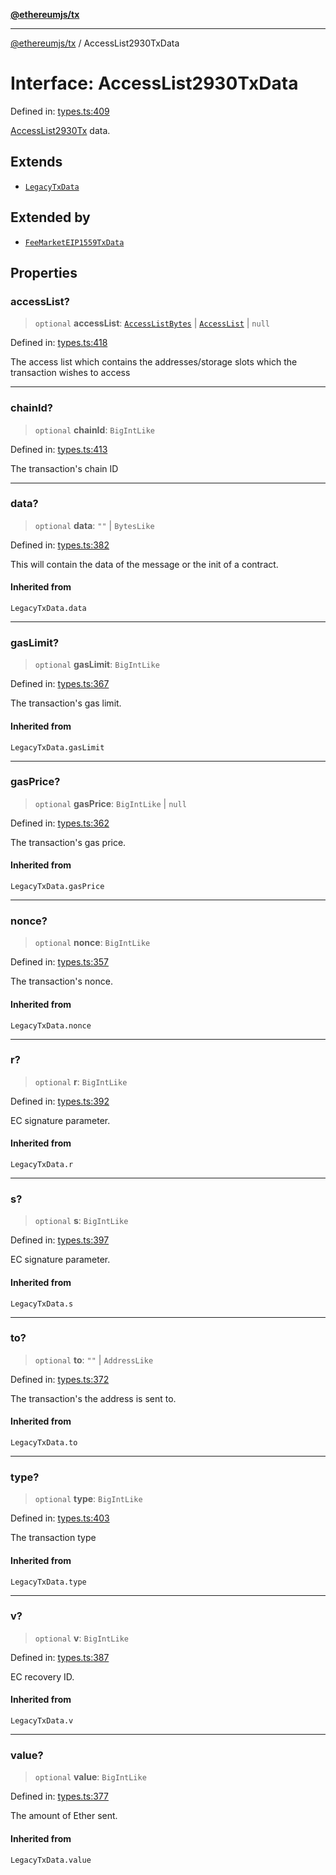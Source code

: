 [**@ethereumjs/tx**](../README.md)

***

[@ethereumjs/tx](../README.md) / AccessList2930TxData

# Interface: AccessList2930TxData

Defined in: [types.ts:409](https://github.com/ethereumjs/ethereumjs-monorepo/blob/master/packages/tx/src/types.ts#L409)

[AccessList2930Tx](../classes/AccessList2930Tx.md) data.

## Extends

- [`LegacyTxData`](../type-aliases/LegacyTxData.md)

## Extended by

- [`FeeMarketEIP1559TxData`](FeeMarketEIP1559TxData.md)

## Properties

### accessList?

> `optional` **accessList**: [`AccessListBytes`](../type-aliases/AccessListBytes.md) \| [`AccessList`](../type-aliases/AccessList.md) \| `null`

Defined in: [types.ts:418](https://github.com/ethereumjs/ethereumjs-monorepo/blob/master/packages/tx/src/types.ts#L418)

The access list which contains the addresses/storage slots which the transaction wishes to access

***

### chainId?

> `optional` **chainId**: `BigIntLike`

Defined in: [types.ts:413](https://github.com/ethereumjs/ethereumjs-monorepo/blob/master/packages/tx/src/types.ts#L413)

The transaction's chain ID

***

### data?

> `optional` **data**: `""` \| `BytesLike`

Defined in: [types.ts:382](https://github.com/ethereumjs/ethereumjs-monorepo/blob/master/packages/tx/src/types.ts#L382)

This will contain the data of the message or the init of a contract.

#### Inherited from

`LegacyTxData.data`

***

### gasLimit?

> `optional` **gasLimit**: `BigIntLike`

Defined in: [types.ts:367](https://github.com/ethereumjs/ethereumjs-monorepo/blob/master/packages/tx/src/types.ts#L367)

The transaction's gas limit.

#### Inherited from

`LegacyTxData.gasLimit`

***

### gasPrice?

> `optional` **gasPrice**: `BigIntLike` \| `null`

Defined in: [types.ts:362](https://github.com/ethereumjs/ethereumjs-monorepo/blob/master/packages/tx/src/types.ts#L362)

The transaction's gas price.

#### Inherited from

`LegacyTxData.gasPrice`

***

### nonce?

> `optional` **nonce**: `BigIntLike`

Defined in: [types.ts:357](https://github.com/ethereumjs/ethereumjs-monorepo/blob/master/packages/tx/src/types.ts#L357)

The transaction's nonce.

#### Inherited from

`LegacyTxData.nonce`

***

### r?

> `optional` **r**: `BigIntLike`

Defined in: [types.ts:392](https://github.com/ethereumjs/ethereumjs-monorepo/blob/master/packages/tx/src/types.ts#L392)

EC signature parameter.

#### Inherited from

`LegacyTxData.r`

***

### s?

> `optional` **s**: `BigIntLike`

Defined in: [types.ts:397](https://github.com/ethereumjs/ethereumjs-monorepo/blob/master/packages/tx/src/types.ts#L397)

EC signature parameter.

#### Inherited from

`LegacyTxData.s`

***

### to?

> `optional` **to**: `""` \| `AddressLike`

Defined in: [types.ts:372](https://github.com/ethereumjs/ethereumjs-monorepo/blob/master/packages/tx/src/types.ts#L372)

The transaction's the address is sent to.

#### Inherited from

`LegacyTxData.to`

***

### type?

> `optional` **type**: `BigIntLike`

Defined in: [types.ts:403](https://github.com/ethereumjs/ethereumjs-monorepo/blob/master/packages/tx/src/types.ts#L403)

The transaction type

#### Inherited from

`LegacyTxData.type`

***

### v?

> `optional` **v**: `BigIntLike`

Defined in: [types.ts:387](https://github.com/ethereumjs/ethereumjs-monorepo/blob/master/packages/tx/src/types.ts#L387)

EC recovery ID.

#### Inherited from

`LegacyTxData.v`

***

### value?

> `optional` **value**: `BigIntLike`

Defined in: [types.ts:377](https://github.com/ethereumjs/ethereumjs-monorepo/blob/master/packages/tx/src/types.ts#L377)

The amount of Ether sent.

#### Inherited from

`LegacyTxData.value`
